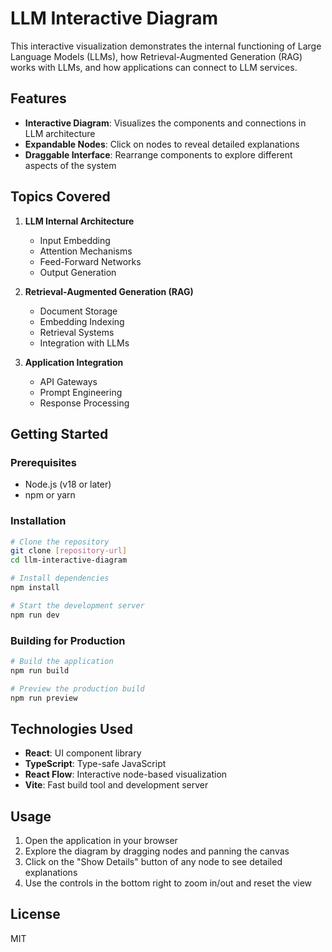 # LLM Interactive Diagram

This interactive visualization demonstrates the internal functioning of Large Language Models (LLMs), how Retrieval-Augmented Generation (RAG) works with LLMs, and how applications can connect to LLM services.

## Features

- **Interactive Diagram**: Visualizes the components and connections in LLM architecture
- **Expandable Nodes**: Click on nodes to reveal detailed explanations
- **Draggable Interface**: Rearrange components to explore different aspects of the system

## Topics Covered

1. **LLM Internal Architecture**
   - Input Embedding
   - Attention Mechanisms
   - Feed-Forward Networks
   - Output Generation

2. **Retrieval-Augmented Generation (RAG)**
   - Document Storage
   - Embedding Indexing
   - Retrieval Systems
   - Integration with LLMs

3. **Application Integration**
   - API Gateways
   - Prompt Engineering
   - Response Processing

## Getting Started

### Prerequisites

- Node.js (v18 or later)
- npm or yarn

### Installation

```bash
# Clone the repository
git clone [repository-url]
cd llm-interactive-diagram

# Install dependencies
npm install

# Start the development server
npm run dev
```

### Building for Production

```bash
# Build the application
npm run build

# Preview the production build
npm run preview
```

## Technologies Used

- **React**: UI component library
- **TypeScript**: Type-safe JavaScript
- **React Flow**: Interactive node-based visualization
- **Vite**: Fast build tool and development server

## Usage

1. Open the application in your browser
2. Explore the diagram by dragging nodes and panning the canvas
3. Click on the "Show Details" button of any node to see detailed explanations
4. Use the controls in the bottom right to zoom in/out and reset the view

## License

MIT